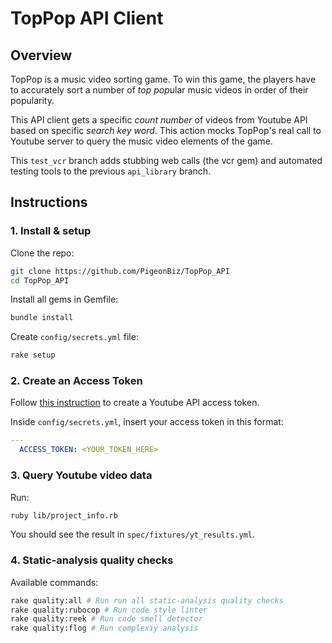 # TopPop API Client

## Overview

TopPop is a music video sorting game. To win this game, the players have to accurately sort a number of *top pop*ular music videos in order of their popularity.

This API client gets a specific *count number* of videos from Youtube API based on specific *search key word*. This action mocks TopPop's real call to Youtube server to query the music video elements of the game.

This `test_vcr` branch adds stubbing web calls (the vcr gem) and automated testing tools to the previous `api_library` branch.


## Instructions

### 1. Install & setup

Clone the repo:
```bash
git clone https://github.com/PigeonBiz/TopPop_API
cd TopPop_API
```
Install all gems in Gemfile:
```bash
bundle install
```
Create `config/secrets.yml` file:
```bash
rake setup
```


### 2. Create an Access Token

Follow [this instruction](https://developers.google.com/youtube/v3/getting-started) to create a Youtube API access token.

Inside `config/secrets.yml`, insert your access token in this format:
```yml
---
  ACCESS_TOKEN: <YOUR_TOKEN_HERE>
```


### 3. Query Youtube video data

Run:
```bash
ruby lib/project_info.rb
```
You should see the result in `spec/fixtures/yt_results.yml`.


### 4. Static-analysis quality checks

Available commands:
```bash
rake quality:all # Run run all static-analysis quality checks
rake quality:rubocop # Run code style linter
rake quality:reek # Run code smell detector
rake quality:flog # Run complexiy analysis
```
